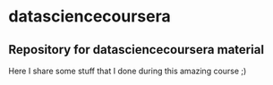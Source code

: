 # datasciencecoursera
## Repository for datasciencecoursera material
Here I share some stuff that I done during this amazing course ;)
